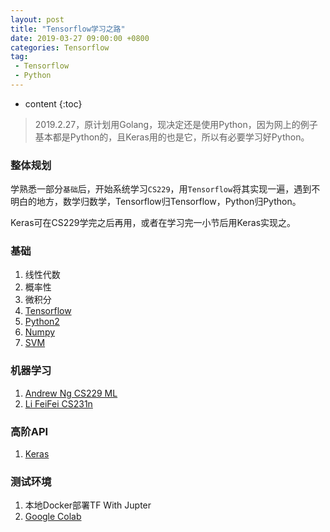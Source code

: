 ```yaml
---
layout: post
title: "Tensorflow学习之路"
date: 2019-03-27 09:00:00 +0800 
categories: Tensorflow
tag:
 - Tensorflow
 - Python
---
```

* content
{:toc}

> 2019.2.27，原计划用Golang，现决定还是使用Python，因为网上的例子基本都是Python的，且Keras用的也是它，所以有必要学习好Python。

### 整体规划

学熟悉一部分`基础`后，开始系统学习`CS229`，用`Tensorflow`将其实现一遍，遇到不明白的地方，数学归数学，Tensorflow归Tensorflow，Python归Python。

Keras可在CS229学完之后再用，或者在学习完一小节后用Keras实现之。

<!-- more -->

### 基础

1. 线性代数
2. 概率性
3. 微积分
4. [Tensorflow](https://www.tensorflow.org/guide/)
4. [Python2](https://docs.python.org/2.7/tutorial/index.html)
5. [Numpy](https://docs.scipy.org/doc/numpy/user/quickstart.html) 
6. [SVM](https://zhuanlan.zhihu.com/p/24638007)

### 机器学习

1. [Andrew Ng CS229 ML](http://cs229.stanford.edu/syllabus.html)
2. [Li FeiFei CS231n](http://cs231n.stanford.edu)

### 高阶API

1. [Keras](https://www.tensorflow.org/guide/keras)

### 测试环境

1. 本地Docker部署TF With Jupter
2. [Google Colab](http://colab.research.google.com/)



